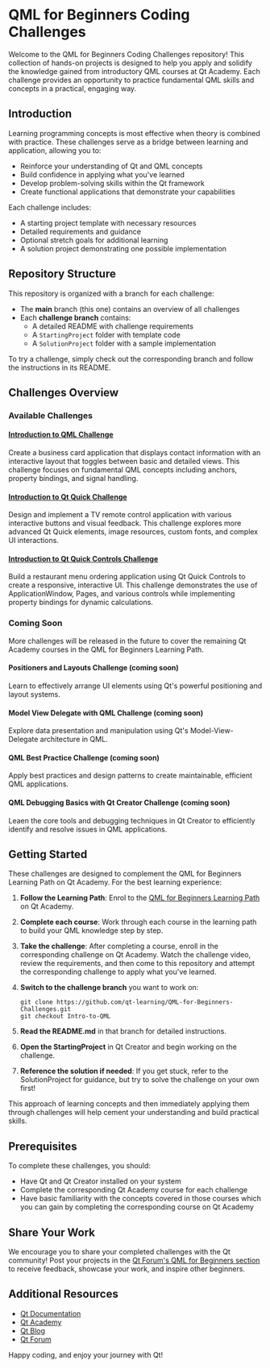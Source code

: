 # QML for Beginners Coding Challenges

Welcome to the QML for Beginners Coding Challenges repository! This collection of hands-on projects is designed to help you apply and solidify the knowledge gained from introductory QML courses at Qt Academy. Each challenge provides an opportunity to practice fundamental QML skills and concepts in a practical, engaging way.

## Introduction

Learning programming concepts is most effective when theory is combined with practice. These challenges serve as a bridge between learning and application, allowing you to:

- Reinforce your understanding of Qt and QML concepts
- Build confidence in applying what you've learned
- Develop problem-solving skills within the Qt framework
- Create functional applications that demonstrate your capabilities

Each challenge includes:

- A starting project template with necessary resources
- Detailed requirements and guidance
- Optional stretch goals for additional learning
- A solution project demonstrating one possible implementation

## Repository Structure

This repository is organized with a branch for each challenge:

- The **main** branch (this one) contains an overview of all challenges
- Each **challenge branch** contains:
  - A detailed README with challenge requirements
  - A `StartingProject` folder with template code
  - A `SolutionProject` folder with a sample implementation

To try a challenge, simply check out the corresponding branch and follow the instructions in its README.

## Challenges Overview

### Available Challenges

#### [Introduction to QML Challenge](../../tree/Intro-to-QML)

Create a business card application that displays contact information with an interactive layout that toggles between basic and detailed views. This challenge focuses on fundamental QML concepts including anchors, property bindings, and signal handling.

#### [Introduction to Qt Quick Challenge](../../tree/Intro-Qt-Quick)

Design and implement a TV remote control application with various interactive buttons and visual feedback. This challenge explores more advanced Qt Quick elements, image resources, custom fonts, and complex UI interactions.

#### [Introduction to Qt Quick Controls Challenge](../../tree/Intro-Qt-Quick-Controls)

Build a restaurant menu ordering application using Qt Quick Controls to create a responsive, interactive UI. This challenge demonstrates the use of ApplicationWindow, Pages, and various controls while implementing property bindings for dynamic calculations.

### Coming Soon

More challenges will be released in the future to cover the remaining Qt Academy courses in the QML for Beginners Learning Path.

#### Positioners and Layouts Challenge (coming soon)

Learn to effectively arrange UI elements using Qt's powerful positioning and layout systems.

#### Model View Delegate with QML Challenge (coming soon)

Explore data presentation and manipulation using Qt's Model-View-Delegate architecture in QML.

#### QML Best Practice Challenge (coming soon)

Apply best practices and design patterns to create maintainable, efficient QML applications.

#### QML Debugging Basics with Qt Creator Challenge (coming soon)

Leaen the core tools and debugging techniques in Qt Creator to efficiently identify and resolve issues in QML applications.

## Getting Started

These challenges are designed to complement the QML for Beginners Learning Path on Qt Academy. For the best learning experience:

1. **Follow the Learning Path**: Enrol to the [QML for Beginners Learning Path](https://www.qt.io/academy/course-catalog#qml-for-beginners) on Qt Academy.

2. **Complete each course**: Work through each course in the learning path to build your QML knowledge step by step.

3. **Take the challenge**: After completing a course, enroll in the corresponding challenge on Qt Academy. Watch the challenge video, review the requirements, and then come to this repository and attempt the corresponding challenge to apply what you've learned.

4. **Switch to the challenge branch** you want to work on:

   ```
   git clone https://github.com/qt-learning/QML-for-Beginners-Challenges.git
   git checkout Intro-to-QML
   ```

5. **Read the README.md** in that branch for detailed instructions.

6. **Open the StartingProject** in Qt Creator and begin working on the challenge.

7. **Reference the solution if needed**: If you get stuck, refer to the SolutionProject for guidance, but try to solve the challenge on your own first!

This approach of learning concepts and then immediately applying them through challenges will help cement your understanding and build practical skills.

## Prerequisites

To complete these challenges, you should:

- Have Qt and Qt Creator installed on your system
- Complete the corresponding Qt Academy course for each challenge
- Have basic familiarity with the concepts covered in those courses which you can gain by completing the corresponding course on Qt Academy

## Share Your Work

We encourage you to share your completed challenges with the Qt community! Post your projects in the [Qt Forum's QML for Beginners section](https://forum.qt.io/category/73/qt-courses) to receive feedback, showcase your work, and inspire other beginners.

## Additional Resources

- [Qt Documentation](https://doc.qt.io)
- [Qt Academy](https://qt.io/academy)
- [Qt Blog](https://www.qt.io/blog)
- [Qt Forum](https://forum.qt.io)

Happy coding, and enjoy your journey with Qt!
